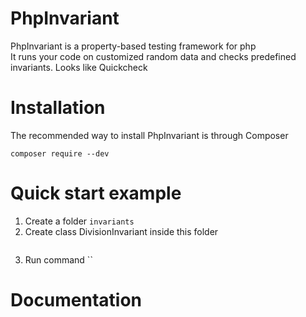 # PhpInvariant
PhpInvariant is a property-based testing framework for php  
It runs your code on customized random data and checks predefined invariants. Looks like Quickcheck


# Installation
The recommended way to install PhpInvariant is through Composer

`composer require --dev `

# Quick start example
1. Create a folder `invariants`
2. Create class DivisionInvariant inside this folder
```php
```
3. Run command ``

# Documentation

